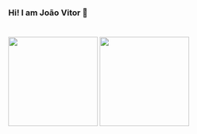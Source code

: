 ### Hi! I am João Vitor 👋

#

<div>
  <img height="180em" src="https://github-readme-stats.vercel.app/api?username=joaovitps&show_icons=true&theme=tokyonight&include_all_commits=true&count_private=true"/>
  <img height="180em" src="https://github-readme-stats.vercel.app/api/top-langs/?username=joaovitps&layout=compact&langs_count=16&theme=tokyonight "/>
</div>
